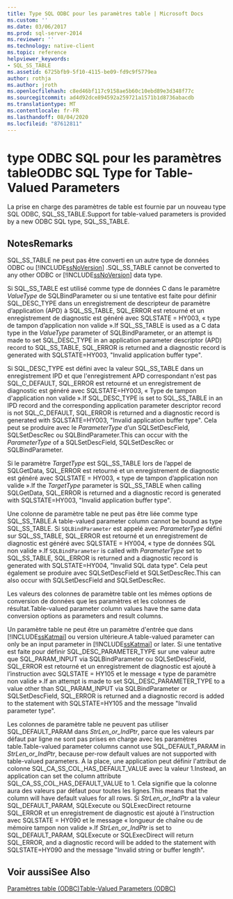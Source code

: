 ```yaml
---
title: Type SQL ODBC pour les paramètres table | Microsoft Docs
ms.custom: ''
ms.date: 03/06/2017
ms.prod: sql-server-2014
ms.reviewer: ''
ms.technology: native-client
ms.topic: reference
helpviewer_keywords:
- SQL_SS_TABLE
ms.assetid: 6725bfb9-5f10-4115-be09-fd9c9f5779ea
author: rothja
ms.author: jroth
ms.openlocfilehash: c8ed46bf117c9158ae5b60c10ebd89e3d348f77c
ms.sourcegitcommit: ad4d92dce894592a259721a1571b1d8736abacdb
ms.translationtype: MT
ms.contentlocale: fr-FR
ms.lasthandoff: 08/04/2020
ms.locfileid: "87612811"
---
```

# <a name="odbc-sql-type-for-table-valued-parameters"></a><span data-ttu-id="75650-102">type ODBC SQL pour les paramètres table</span><span class="sxs-lookup"><span data-stu-id="75650-102">ODBC SQL Type for Table-Valued Parameters</span></span>
  <span data-ttu-id="75650-103">La prise en charge des paramètres de table est fournie par un nouveau type SQL ODBC, SQL_SS_TABLE.</span><span class="sxs-lookup"><span data-stu-id="75650-103">Support for table-valued parameters is provided by a new ODBC SQL type, SQL_SS_TABLE.</span></span>  
  
## <a name="remarks"></a><span data-ttu-id="75650-104">Notes</span><span class="sxs-lookup"><span data-stu-id="75650-104">Remarks</span></span>  
 <span data-ttu-id="75650-105">SQL_SS_TABLE ne peut pas être converti en un autre type de données ODBC ou [!INCLUDE[ssNoVersion](../../includes/ssnoversion-md.md)] .</span><span class="sxs-lookup"><span data-stu-id="75650-105">SQL_SS_TABLE cannot be converted to any other ODBC or [!INCLUDE[ssNoVersion](../../includes/ssnoversion-md.md)] data type.</span></span>  
  
 <span data-ttu-id="75650-106">Si SQL_SS_TABLE est utilisé comme type de données C dans le paramètre *ValueType* de SQLBindParameter ou si une tentative est faite pour définir SQL_DESC_TYPE dans un enregistrement de descripteur de paramètre d’application (APD) à SQL_SS_TABLE, SQL_ERROR est retourné et un enregistrement de diagnostic est généré avec SQLSTATE = HY003, « type de tampon d’application non valide ».</span><span class="sxs-lookup"><span data-stu-id="75650-106">If SQL_SS_TABLE is used as a C data type in the *ValueType* parameter of SQLBindParameter, or an attempt is made to set SQL_DESC_TYPE in an application parameter descriptor (APD) record to SQL_SS_TABLE, SQL_ERROR is returned and a diagnostic record is generated with SQLSTATE=HY003, "Invalid application buffer type".</span></span>  
  
 <span data-ttu-id="75650-107">Si SQL_DESC_TYPE est défini avec la valeur SQL_SS_TABLE dans un enregistrement IPD et que l'enregistrement APD correspondant n'est pas SQL_C_DEFAULT, SQL_ERROR est retourné et un enregistrement de diagnostic est généré avec SQLSTATE=HY003, « Type de tampon d'application non valide ».</span><span class="sxs-lookup"><span data-stu-id="75650-107">If SQL_DESC_TYPE is set to SQL_SS_TABLE in an IPD record and the corresponding application parameter descriptor record is not SQL_C_DEFAULT, SQL_ERROR is returned and a diagnostic record is generated with SQLSTATE=HY003, "Invalid application buffer type".</span></span> <span data-ttu-id="75650-108">Cela peut se produire avec le *ParameterType* d’un SQLSetDescField, SQLSetDescRec ou SQLBindParameter.</span><span class="sxs-lookup"><span data-stu-id="75650-108">This can occur with the *ParameterType* of a SQLSetDescField, SQLSetDescRec or SQLBindParameter.</span></span>  
  
 <span data-ttu-id="75650-109">Si le paramètre *TargetType* est SQL_SS_TABLE lors de l’appel de SQLGetData, SQL_ERROR est retourné et un enregistrement de diagnostic est généré avec SQLSTATE = HY003, « type de tampon d’application non valide ».</span><span class="sxs-lookup"><span data-stu-id="75650-109">If the *TargetType* parameter is SQL_SS_TABLE when calling SQLGetData, SQL_ERROR is returned and a diagnostic record is generated with SQLSTATE=HY003, "Invalid application buffer type".</span></span>  
  
 <span data-ttu-id="75650-110">Une colonne de paramètre table ne peut pas être liée comme type SQL_SS_TABLE.</span><span class="sxs-lookup"><span data-stu-id="75650-110">A table-valued parameter column cannot be bound as type SQL_SS_TABLE.</span></span> <span data-ttu-id="75650-111">Si `SQLBindParameter` est appelé avec *ParameterType* défini sur SQL_SS_TABLE, SQL_ERROR est retourné et un enregistrement de diagnostic est généré avec SQLSTATE = HY004, « type de données SQL non valide ».</span><span class="sxs-lookup"><span data-stu-id="75650-111">If `SQLBindParameter` is called with *ParameterType* set to SQL_SS_TABLE, SQL_ERROR is returned and a diagnostic record is generated with SQLSTATE=HY004, "Invalid SQL data type".</span></span> <span data-ttu-id="75650-112">Cela peut également se produire avec SQLSetDescField et SQLSetDescRec.</span><span class="sxs-lookup"><span data-stu-id="75650-112">This can also occur with SQLSetDescField and SQLSetDescRec.</span></span>  
  
 <span data-ttu-id="75650-113">Les valeurs des colonnes de paramètre table ont les mêmes options de conversion de données que les paramètres et les colonnes de résultat.</span><span class="sxs-lookup"><span data-stu-id="75650-113">Table-valued parameter column values have the same data conversion options as parameters and result columns.</span></span>  
  
 <span data-ttu-id="75650-114">Un paramètre table ne peut être un paramètre d'entrée que dans [!INCLUDE[ssKatmai](../../includes/sskatmai-md.md)] ou version ultérieure.</span><span class="sxs-lookup"><span data-stu-id="75650-114">A table-valued parameter can only be an input parameter in [!INCLUDE[ssKatmai](../../includes/sskatmai-md.md)] or later.</span></span> <span data-ttu-id="75650-115">Si une tentative est faite pour définir SQL_DESC_PARAMETER_TYPE sur une valeur autre que SQL_PARAM_INPUT via SQLBindParameter ou SQLSetDescField, SQL_ERROR est retourné et un enregistrement de diagnostic est ajouté à l’instruction avec SQLSTATE = HY105 et le message « type de paramètre non valide ».</span><span class="sxs-lookup"><span data-stu-id="75650-115">If an attempt is made to set SQL_DESC_PARAMETER_TYPE to a value other than SQL_PARAM_INPUT via SQLBindParameter or SQLSetDescField, SQL_ERROR is returned and a diagnostic record is added to the statement with SQLSTATE=HY105 and the message "Invalid parameter type".</span></span>  
  
 <span data-ttu-id="75650-116">Les colonnes de paramètre table ne peuvent pas utiliser SQL_DEFAULT_PARAM dans *StrLen_or_IndPtr*, parce que les valeurs par défaut par ligne ne sont pas prises en charge avec les paramètres table.</span><span class="sxs-lookup"><span data-stu-id="75650-116">Table-valued parameter columns cannot use SQL_DEFAULT_PARAM in *StrLen_or_IndPtr*, because per-row default values are not supported with table-valued parameters.</span></span> <span data-ttu-id="75650-117">À la place, une application peut définir l'attribut de colonne SQL_CA_SS_COL_HAS_DEFAULT_VALUE avec la valeur 1.</span><span class="sxs-lookup"><span data-stu-id="75650-117">Instead, an application can set the column attribute SQL_CA_SS_COL_HAS_DEFAULT_VALUE to 1.</span></span> <span data-ttu-id="75650-118">Cela signifie que la colonne aura des valeurs par défaut pour toutes les lignes.</span><span class="sxs-lookup"><span data-stu-id="75650-118">This means that the column will have default values for all rows.</span></span> <span data-ttu-id="75650-119">Si *StrLen_or_IndPtr* a la valeur SQL_DEFAULT_PARAM, SQLExecute ou SQLExecDirect retourne SQL_ERROR et un enregistrement de diagnostic est ajouté à l’instruction avec SQLSTATE = HY090 et le message « longueur de chaîne ou de mémoire tampon non valide ».</span><span class="sxs-lookup"><span data-stu-id="75650-119">If *StrLen_or_IndPtr* is set to SQL_DEFAULT_PARAM, SQLExecute or SQLExecDirect will return SQL_ERROR, and a diagnostic record will be added to the statement with SQLSTATE=HY090 and the message "Invalid string or buffer length".</span></span>  
  
## <a name="see-also"></a><span data-ttu-id="75650-120">Voir aussi</span><span class="sxs-lookup"><span data-stu-id="75650-120">See Also</span></span>  
 [<span data-ttu-id="75650-121">Paramètres table &#40;ODBC&#41;</span><span class="sxs-lookup"><span data-stu-id="75650-121">Table-Valued Parameters &#40;ODBC&#41;</span></span>](table-valued-parameters-odbc.md)  
  
  
